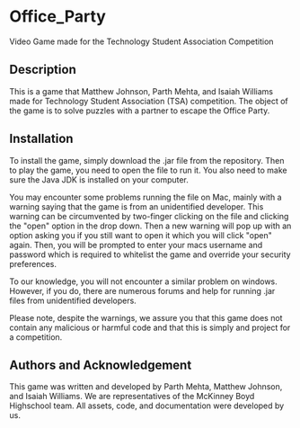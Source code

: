 # Office_Party
Video Game made for the Technology Student Association Competition

## Description
This is a game that Matthew Johnson, Parth Mehta, and Isaiah Williams made for Technology Student Association (TSA) competition. The object of the game is to solve puzzles with a partner to escape the Office Party.

## Installation
To install the game, simply download the .jar file from the repository. Then to play the game, you need to open the file to run it. You also need to make sure the Java JDK is installed on your computer.

You may encounter some problems running the file on Mac, mainly with a warning saying that the game is from an unidentified developer. This warning can be circumvented by two-finger clicking on the file and clicking the "open" option in the drop down. Then a new warning will pop up with an option asking you if you still want to open it which you will click "open" again. Then, you will be prompted to enter your macs username and password which is required to whitelist the game and override your security preferences. 

To our knowledge, you will not encounter a similar problem on windows. However, if you do, there are numerous forums and help for running .jar files from unidentified developers. 

Please note, despite the warnings, we assure you that this game does not contain any malicious or harmful code and that this is simply and project for a competition.

## Authors and Acknowledgement
This game was written and developed by Parth Mehta, Matthew Johnson, and Isaiah Williams. We are representatives of the McKinney Boyd Highschool team. All assets, code, and documentation were developed by us.
